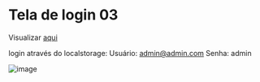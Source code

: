 # Tela de login 03

Visualizar [aqui](https://login03.vercel.app/)

login através do localstorage: 
Usuário: admin@admin.com
Senha: admin

![image](https://user-images.githubusercontent.com/19177325/193975264-a7d46e8a-c825-4d86-bc97-df98d43d010a.png)


